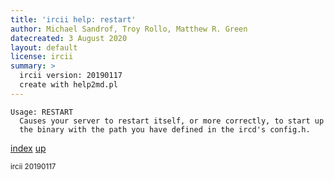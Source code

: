 ```yaml
---
title: 'ircii help: restart'
author: Michael Sandrof, Troy Rollo, Matthew R. Green
datecreated: 3 August 2020
layout: default
license: ircii
summary: >
  ircii version: 20190117
  create with help2md.pl
---
```

```
Usage: RESTART
  Causes your server to restart itself, or more correctly, to start up
  the binary with the path you have defined in the ircd's config.h.
```

[index](index.html)
[up](..)

<small> ircii 20190117 </small>
